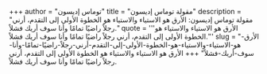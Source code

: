+++
author = "توماس إديسون"
title = "مقولة توماس إديسون"
description = "مقولة توماس إديسون: الأرق هو الاستياء والاستياء هو الخطوة الأولى إلى التقدم، أرني رجلاً راضيًا تمامًا وأنا سوف أريك فشلاً."
quote = '''الأرق هو الاستياء والاستياء هو الخطوة الأولى إلى التقدم، أرني رجلاً راضيًا تمامًا وأنا سوف أريك فشلاً.''' 
slug = "الأرق-هو-الاستياء-والاستياء-هو-الخطوة-الأولى-إلى-التقدم-أرني-رجلاً-راضيًا-تمامًا-وأنا-سوف-أريك-فشلاً"
+++
الأرق هو الاستياء والاستياء هو الخطوة الأولى إلى التقدم، أرني رجلاً راضيًا تمامًا وأنا سوف أريك فشلاً.
